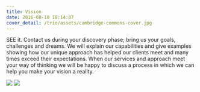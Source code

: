 ```yaml
---
title: Vision
date: 2016-08-10 18:14:07
cover_detail: /trio/assets/cambridge-commons-cover.jpg
---
```


<p class="lead">SEE it. Contact us during your discovery phase; bring us your goals, challenges and dreams. We will explain our capabilities and give examples showing how our unique approach has helped our clients meet and many times exceed their expectations. When our services and approach meet your way of thinking we will be happy to discuss a process in which we can help you make your vision a reality.</p>

<div class="before-after">
  <img src="https://s-media-cache-ak0.pinimg.com/736x/4d/c2/ca/4dc2ca054db6773aca8c04a72b4ff7f2.jpg">
  <img src="http://www.labriepropertymaintenance.com/wp-content/uploads/2012/01/Landscaping2.jpg">
</div>

